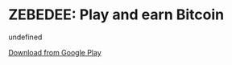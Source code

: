 
# ZEBEDEE: Play and earn Bitcoin

undefined

[Download from Google Play](https://play.google.com/store/apps/details?id=io.zebedee.wallet)
    